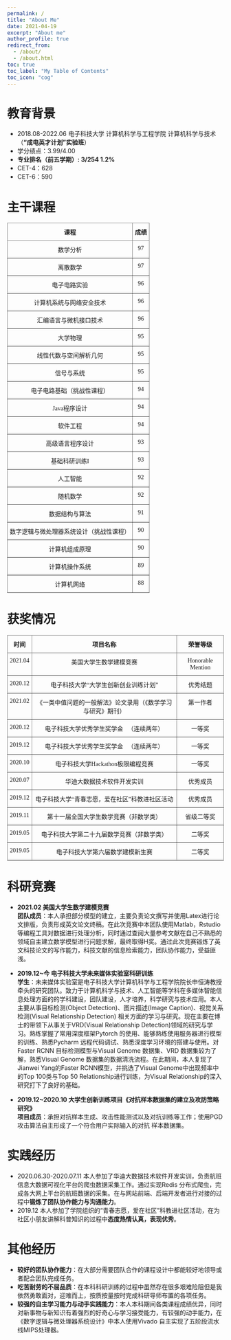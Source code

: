 ```yaml
---
permalink: /
title: "About Me"
date: 2021-04-19
excerpt: "About me"
author_profile: true
redirect_from: 
  - /about/
  - /about.html
toc: true
toc_label: "My Table of Contents"
toc_icon: "cog"
---
```


# 教育背景
  
- 2018.08-2022.06 电子科技大学 计算机科学与工程学院 计算机科学与技术（**“成电英才计划”实验班**）  
- 学分绩点：3.99/4.00   
- **专业排名（前五学期）: 3/254 1.2%**  
- CET-4：628     
- CET-6：590  

# 主干课程
  
<style type="text/css">
.tg  {border-collapse:collapse;border-spacing:0;}
.tg td{border-color:black;border-style:solid;border-width:1px;font-family:Arial, sans-serif;font-size:14px;
  overflow:hidden;padding:10px 5px;word-break:normal;}
.tg th{border-color:black;border-style:solid;border-width:1px;font-family:Arial, sans-serif;font-size:14px;
  font-weight:normal;overflow:hidden;padding:10px 5px;word-break:normal;}
.tg .tg-i3dw{border-color:inherit;font-family:"Times New Roman", Times, serif !important;;text-align:center;vertical-align:top}
.tg .tg-mjfx{border-color:inherit;font-family:"Times New Roman", Times, serif !important;;font-weight:bold;text-align:center;
  vertical-align:top}
</style>
<table class="tg">
<thead>
  <tr>
    <th class="tg-mjfx">课程</th>
    <th class="tg-mjfx">  成绩  </th>
  </tr>
</thead>
<tbody>
  <tr>
    <td class="tg-i3dw">数学分析</td>
    <td class="tg-i3dw">97</td>
  </tr>
  <tr>
    <td class="tg-i3dw">离散数学</td>
    <td class="tg-i3dw">97</td>
  </tr>
  <tr>
    <td class="tg-i3dw">电子电路实验</td>
    <td class="tg-i3dw">96</td>
  </tr>
  <tr>
    <td class="tg-i3dw">计算机系统与网络安全技术</td>
    <td class="tg-i3dw">96</td>
  </tr>
  <tr>
    <td class="tg-i3dw">汇编语言与微机接口技术</td>
    <td class="tg-i3dw">96</td>
  </tr>
  <tr>
    <td class="tg-i3dw">大学物理</td>
    <td class="tg-i3dw">95</td>
  </tr>
  <tr>
    <td class="tg-i3dw">线性代数与空间解析几何</td>
    <td class="tg-i3dw">95</td>
  </tr>
  <tr>
    <td class="tg-i3dw">信号与系统</td>
    <td class="tg-i3dw">95</td>
  </tr>
  <tr>
    <td class="tg-i3dw">电子电路基础（挑战性课程）</td>
    <td class="tg-i3dw">94</td>
  </tr>
  <tr>
    <td class="tg-i3dw">Java程序设计</td>
    <td class="tg-i3dw">94</td>
  </tr>
  <tr>
    <td class="tg-i3dw">软件工程</td>
    <td class="tg-i3dw">94</td>
  </tr>
  <tr>
    <td class="tg-i3dw">高级语言程序设计</td>
    <td class="tg-i3dw">93</td>
  </tr>
  <tr>
    <td class="tg-i3dw">基础科研训练I</td>
    <td class="tg-i3dw">93</td>
  </tr>
  <tr>
    <td class="tg-i3dw">人工智能</td>
    <td class="tg-i3dw">92</td>
  </tr>
  <tr>
    <td class="tg-i3dw">随机数学</td>
    <td class="tg-i3dw">92</td>
  </tr>
  <tr>
    <td class="tg-i3dw">数据结构与算法</td>
    <td class="tg-i3dw">91</td>
  </tr>
  <tr>
    <td class="tg-i3dw">数字逻辑与微处理器系统设计（挑战性课程）</td>
    <td class="tg-i3dw">90</td>
  </tr>
  <tr>
    <td class="tg-i3dw">计算机组成原理</td>
    <td class="tg-i3dw">90</td>
  </tr>
  <tr>
    <td class="tg-i3dw">计算机操作系统</td>
    <td class="tg-i3dw">89</td>
  </tr>
  <tr>
    <td class="tg-i3dw">计算机网络</td>
    <td class="tg-i3dw">88</td>
  </tr>
</tbody>
</table>



# 获奖情况
  
<style type="text/css">
.tg  {border-collapse:collapse;border-spacing:0;}
.tg td{border-color:black;border-style:solid;border-width:1px;font-family:Arial, sans-serif;font-size:14px;
  overflow:hidden;padding:10px 5px;word-break:normal;}
.tg th{border-color:black;border-style:solid;border-width:1px;font-family:Arial, sans-serif;font-size:14px;
  font-weight:normal;overflow:hidden;padding:10px 5px;word-break:normal;}
.tg .tg-i3dw{border-color:inherit;font-family:"Times New Roman", Times, serif !important;;text-align:center;vertical-align:top}
.tg .tg-mjfx{border-color:inherit;font-family:"Times New Roman", Times, serif !important;;font-weight:bold;text-align:center;
  vertical-align:top}
</style>
<table class="tg">
<thead>
  <tr>
    <th class="tg-mjfx">时间</th>
    <th class="tg-mjfx">项目名称</th>
    <th class="tg-mjfx">荣誉等级</th>
  </tr>
</thead>
<tbody>
  <tr>
    <td class="tg-i3dw">2021.04</td>
    <td class="tg-i3dw">美国大学生数学建模竞赛</td>
    <td class="tg-i3dw">Honorable Mention</td>
  </tr>
  <tr>
    <td class="tg-i3dw">2020.12</td>
    <td class="tg-i3dw">电子科技大学“大学生创新创业训练计划”</td>
    <td class="tg-i3dw">优秀结题</td>
  </tr>
  <tr>
    <td class="tg-i3dw">2021.02</td>
    <td class="tg-i3dw">《一类中值问题的一般解法》论文录用（《数学学习与研究》期刊）</td>
    <td class="tg-i3dw">第一作者</td>
  </tr>
  <tr>
    <td class="tg-i3dw">2020.12</td>
    <td class="tg-i3dw">电子科技大学优秀学生奖学金&nbsp;&nbsp;&nbsp;（连续两年）</td>
    <td class="tg-i3dw">一等奖</td>
  </tr>
  <tr>
    <td class="tg-i3dw">2019.12</td>
    <td class="tg-i3dw">电子科技大学优秀学生奖学金&nbsp;&nbsp;&nbsp;（连续两年）</td>
    <td class="tg-i3dw">一等奖</td>
  </tr>
  <tr>
    <td class="tg-i3dw">2020.10</td>
    <td class="tg-i3dw">电子科技大学Hackathon极限编程竞赛</td>
    <td class="tg-i3dw">一等奖</td>
  </tr>
  <tr>
    <td class="tg-i3dw">2020.07</td>
    <td class="tg-i3dw">华迪大数据技术软件开发实训</td>
    <td class="tg-i3dw">优秀成员</td>
  </tr>
  <tr>
    <td class="tg-i3dw">2019.12</td>
    <td class="tg-i3dw">电子科技大学“青春志愿，爱在社区”科教进社区活动</td>
    <td class="tg-i3dw">优秀成员</td>
  </tr>
  <tr>
    <td class="tg-i3dw">2019.11</td>
    <td class="tg-i3dw">第十一届全国大学生数学竞赛（非数学类）</td>
    <td class="tg-i3dw">省级二等奖</td>
  </tr>
  <tr>
    <td class="tg-i3dw">2019.05</td>
    <td class="tg-i3dw">电子科技大学第二十九届数学竞赛（非数学类）</td>
    <td class="tg-i3dw">二等奖</td>
  </tr>
  <tr>
    <td class="tg-i3dw">2019.05</td>
    <td class="tg-i3dw">电子科技大学第六届数学建模新生赛</td>
    <td class="tg-i3dw">二等奖</td>
  </tr>
</tbody>
</table>

# 科研竞赛

- **2021.02 美国大学生数学建模竞赛**  
	**团队成员**：本人承担部分模型的建立，主要负责论文撰写并使用Latex进行论文排版，负责形成英文论文终稿。在此次竞赛中本团队使用Matlab，Rstudio等编程工具对数据进行处理分析，同时通过查阅大量参考文献在自己不熟悉的领域自主建立数学模型进行问题求解，最终取得H奖。通过此次竞赛锻炼了英文科技论文的写作能力，科技文献的信息检索能力，团队协作能力，受益匪浅。

- **2019.12~今  电子科技大学未来媒体实验室科研训练**  
	**学生**：未来媒体实验室是电子科技大学计算机科学与工程学院院长申恒涛教授牵头的研究团队。致力于计算机科学与技术、人工智能等学科在多媒体智能信息处理方面的的学科建设，团队建设，人才培养，科学研究与技术应用。本人主要从事目标检测(Object Detection)、图片描述(Image Caption)、视觉关系检测(Visual Relationship Detection) 相关方面的学习与研究。现在主要在博士的带领下从事关于VRD(Visual Relationship Detection)领域的研究与学习。熟练掌握了常用深度框架Pytorch 的使用、能够熟练使用服务器进行模型的训练、熟悉Pycharm 远程代码调试、熟悉深度学习环境的搭建与使用。对Faster RCNN 目标检测模型与Visual Genome 数据集、VRD 数据集较为了解，熟悉Visual Genome 数据集的数据清洗流程。在此期间，本人复现了Jianwei Yang的Faster RCNN模型，并挑选了Visual Genome中出现频率中的Top 100类与Top 50 Relationship进行训练，为Visual Relationship的深入研究打下了良好的基础。

- **2019.12~2020.10 大学生创新训练项目《对抗样本数据集的建立及攻防策略研究》**  
	**项目成员**：承担对抗样本生成、攻击性能测试以及对抗训练等工作；使用PGD攻击算法自主形成了一个符合用户实际输入的对抗
	样本数据集。

# 实践经历
  
- 2020.06.30-2020.07.11 本人参加了华迪大数据技术软件开发实训，负责航班信息大数据可视化平台的爬虫数据采集工作。通过实现Redis 分布式爬虫，完成各大网上平台的航班数据的采集。在与网站前端、后端开发者进行对接的过程中**锻炼了团队协作能力与沟通能力**。  
- 2019.12 本人参加了学院组织的“青春志愿，爱在社区”科教进社区活动，在为社区小朋友讲解科普知识的过程中**态度热情认真，表现优秀**。  

# 其他经历
  
- **较好的团队协作能力**：在大部分需要团队合作的课程设计中都能较好地领导或者配合团队完成任务。  
- **吃苦耐劳的不屈品质**：在本科科研训练的过程中虽然存在很多艰难险阻但是我依然勇敢面对，迎难而上，按质按量按时完成科研导师布置的各项任务。  
- **较强的自主学习能力与动手实践能力**：本人本科期间各类课程成绩优异，同时对新事物与新知识有着强烈的好奇心与学习接受能力，有较强的动手能力，在《数字逻辑与微处理器系统设计》中本人使用Vivado 自主实现了五阶段流水线MIPS处理器。
